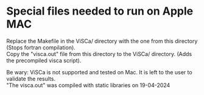 # Special files needed to run on Apple MAC

Replace the Makefile in the ViSCa/ directory with the one from this directory (Stops fortran compilation).  
Copy the "visca.out" file from this directory to the ViSCa/ directory. (Adds the precompiled visca script).  

Be wary: ViSCa is not supported and tested on Mac. It is left to the user to validate the results.  
"The visca.out" was compiled with static libraries on 19-04-2024
